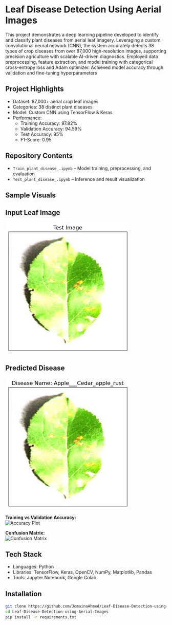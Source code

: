 # Leaf Disease Detection Using Aerial Images

This project demonstrates a deep learning pipeline developed to identify and classify plant diseases from aerial leaf imagery. Leveraging a custom convolutional neural network (CNN), the system accurately detects 38 types of crop diseases from over 87,000 high-resolution images, supporting precision agriculture with scalable AI-driven diagnostics.
Employed data preprocessing, feature extraction, and model training with categorical cross-entropy loss and Adam optimizer. Achieved model accuracy through validation and fine-tuning hyperparameters

## Project Highlights

- Dataset: 87,000+ aerial crop leaf images  
- Categories: 38 distinct plant diseases  
- Model: Custom CNN using TensorFlow & Keras  
- Performance:
  - Training Accuracy: 97.82%
  - Validation Accuracy: 94.59%
  - Test Accuracy: 95%
  - F1-Score: 0.95

## Repository Contents

- `Train_plant_disease_.ipynb` – Model training, preprocessing, and evaluation
- `Test_plant_disease_.ipynb` – Inference and result visualization

## Sample Visuals

## Input Leaf Image
![Input Leaf Image](./Input%20Leaf%20Image.jpg)

## Predicted Disease
![Predicted Disease](./Predicted%20Disease.jpg)

**Training vs Validation Accuracy:**  
![Accuracy Plot](./5f1dc9f0-a355-4493-9650-0e6662d57411.png)

**Confusion Matrix:**  
![Confusion Matrix](./e6d6660a-6af9-4782-9378-2c6edda16872.png)

## Tech Stack

- Languages: Python  
- Libraries: TensorFlow, Keras, OpenCV, NumPy, Matplotlib, Pandas  
- Tools: Jupyter Notebook, Google Colab  

## Installation

```bash
git clone https://github.com/JomainaAhmed/Leaf-Disease-Detection-using-Aerial-Images.git
cd Leaf-Disease-Detection-using-Aerial-Images
pip install -r requirements.txt

